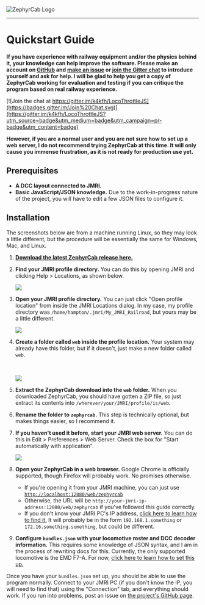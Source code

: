 ![ZephyrCab Logo](http://i.imgur.com/n07xxtI.png)

---

# Quickstart Guide

**If you have experience with railway equipment and/or the physics behind it, your knowledge can help improve the software. Please make an account on [GitHub](https://github.com) and [make an issue](https://github.com/k4kfh/ZephyrCab/issues/new) or [join the Gitter chat](https://gitter.im/k4kfh/LocoThrottleJS?utm_source=badge&utm_medium=badge&utm_campaign=pr-badge&utm_content=badge) to introduce yourself and ask for help. I will be glad to help you get a copy of ZephyrCab working for evaluation and testing if you can critique the program based on real railway experience.**

[![Join the chat at https://gitter.im/k4kfh/LocoThrottleJS](https://badges.gitter.im/Join%20Chat.svg)](https://gitter.im/k4kfh/LocoThrottleJS?utm_source=badge&utm_medium=badge&utm_campaign=pr-badge&utm_content=badge)

**However, if you are a normal user and you are not sure how to set up a web server, I do not recommend trying ZephyrCab at this time. It will only cause you immense frustration, as it is not ready for production use yet.**

## Prerequisites

- **A DCC layout connected to JMRI.**
- **Basic JavaScript/JSON knowledge.** Due to the work-in-progress nature of the project, you will have to edit a few JSON files to configure it.

## Installation

The screenshots below are from a machine running Linux, so they may look a little different, but the procedure will be essentially the same for Windows, Mac, and Linux.

1. [**Download the latest ZephyrCab release here.**](https://github.com/k4kfh/ZephyrCab/archive/master.zip)
2. **Find your JMRI profile directory.** You can do this by opening JMRI and clicking Help > Locations, as shown below.

    ![](http://imgur.com/enSiiful.png)

3. **Open your JMRI profile directory.** You can just click "Open profile location" from inside the JMRI Locations dialog. In my case, my profile directory was ``/home/hampton/.jmri/My_JMRI_Railroad``, but yours may be a little different.

    ![](http://imgur.com/HwbhQ8nl.png)

4. **Create a folder called ``web`` inside the profile location.** Your system may already have this folder, but if it doesn't, just make a new folder called ``web``.

    <br>
    
    ![](http://imgur.com/TqVgcEbl.png)

5. **Extract the ZephyrCab download into the ``web`` folder.** When you downloaded ZephyrCab, you should have gotten a ZIP file, so just extract its contents into ``/wherever/your/JMRI/profile/is/web``.

6. **Rename the folder to ``zephyrcab``.** This step is technically optional, but makes things easier, so I recommend it.

7. **If you haven't used it before, start your JMRI web server.** You can do this in Edit > Preferences > Web Server. Check the box for "Start automatically with application".

    ![](http://i.imgur.com/5R3EMtE.png)
    
8. **Open your ZephyrCab in a web browser.** Google Chrome is officially supported, though Firefox will probably work. No promises otherwise.
    - If you're opening it from your JMRI machine, you can just use [``http://localhost:12080/web/zephyrcab``](http://localhost:12080/web/zephyrcab)
    - Otherwise, the URL will be ``http://your-jmri-ip-address:12080/web/zephyrcab`` if you've followed this guide correctly.
    - If you don't know your JMRI PC's IP address, [click here to learn how to find it.](http://www.howtogeek.com/236838/how-to-find-any-devices-ip-address-mac-address-and-other-network-connection-details/) It will probably be in the form ``192.168.1.something`` or ``172.16.something.something``, but could be different.
    
9. **Configure ``bundles.json`` with your locomotive roster and DCC decoder information.** This requires some knowledge of JSON syntax, and I am in the process of rewriting docs for this. Currently, the only supported locomotive is the EMD F7-A. For now, [click here to  learn how to set this up.](userguide/configuring-bundles-json/)



Once you have your ``bundles.json`` set up, you should be able to use the program normally. Connect to your JMRI PC (if you don't know the IP, you will need to find that) using the "Connection" tab, and everything should work. If you run into problems, post an issue on [the project's GitHub page](http://github.com/k4kfh/ZephyrCab).